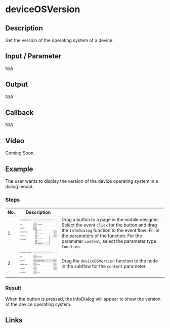 # deviceOSVersion

## Description

Get the version of the operating system of a device.

## Input / Parameter

N/A

## Output

N/A

## Callback

N/A

## Video

Coming Soon.

<!-- Format: [![Video]({image-path}?raw=true)]({url-link}) -->

## Example

The user wants to display the version of the device operating system in a dialog modal.

<!-- Share a scenario, like a user requirements. -->

### Steps

| No. | Description |  |
| ------ | ------ | ------ |
| 1. | ![](../deviceOSVersion/deviceOSVersion-step-1.png?raw=true) | Drag a button to a page in the mobile designer. Select the event `click` for the button and drag the `infoDialog` function to the event flow. Fill in the parameters of the function. For the parameter `content`, select the parameter type `function`. |
| 2. | ![](../deviceOSVersion/deviceOSVersion-step-2.png?raw=true) | Drag the `deviceOSVersion` function to the node in the subflow for the `content` parameter. |

<!-- Show the steps and share some screenshots.

1. .....

Format: ![]({image-path}?raw=true) -->

### Result

When the button is pressed, the infoDialog will appear to show the version of the device operating system.

<!-- Explain the output.

Format: ![]({image-path}?raw=true) -->

## Links
